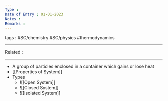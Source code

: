 ```yaml
---
Type : 
Date of Entry : 01-01-2023
Notes : 
Remarks :  
---
```

 tags :  #SC/chemistry #SC/physics #thermodynamics  
 
---
Related :  

---

- A group of particles enclosed in a container which gains or lose heat
- [[Properties of System]]
- Types
	- ![[Open System]]
	- ![[Closed System]]
	- ![[Isolated System]]